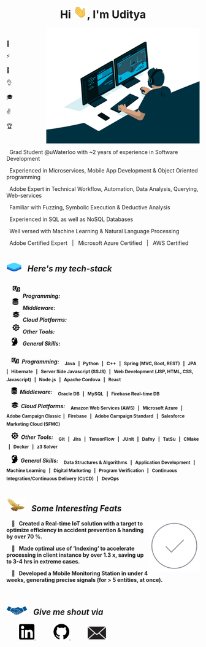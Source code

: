 <h1 align="center">Hi <img src="Read_me_Content\Images\giphy.webp" width="35">, I'm Uditya</h1>


<img src="Read_me_Content\Images\wall.gif" width="400" align="right">

<br>

<div style="display: inline-block">

🔭 

⚡ 

🌱 

👌 

🎓

✌️ 

🏆 
</div>


<div style="display: inline-block">

&nbsp; Grad Student @uWaterloo with ~2 years of experience in Software Development

&nbsp; Experienced in Microservices, Mobile App Development & Object Oriented programming

&nbsp; Adobe Expert in Technical Workflow, Automation, Data Analysis, Querying, Web-services

&nbsp; Familiar with Fuzzing, Symbolic Execution & Deductive Analysis

&nbsp; Experienced in SQL as well as NoSQL Databases

&nbsp; Well versed with  Machine Learning & Natural Language Processing

&nbsp; Adobe Certified Expert &nbsp; | &nbsp; Microsoft Azure Certified &nbsp; |  &nbsp; AWS Certified
</div>




<br>





<h2><img src="Read_me_Content\Images\tech_stack.png" width="40
" height="23"> &nbsp; <i> Here's my tech-stack </i> </h2>

<div style="display: inline-block">

&nbsp; &nbsp; <img src="Read_me_Content\Images\programming.jpg" width="20
">

&nbsp; &nbsp; <img src="Read_me_Content\Images\database.png" width="15
">

&nbsp; &nbsp; <img src="Read_me_Content\Images\platform.png" width="18
">

&nbsp; &nbsp; <img src="Read_me_Content\Images\tool.png" width="18"> <b>

&nbsp; &nbsp; <img src="Read_me_Content\Images\skills.png" width="17"> <b>
</div>

<div style="display: inline-block">

<b> <i>  &nbsp;Programming: </i> </b>

<b> <i>  &nbsp;Middleware: </i> </b>

<b> <i>  &nbsp;Cloud Platforms: </i> </b>

<b> <i>  &nbsp;Other Tools: </i> </b>

<b> <i>  &nbsp;General Skills: </i> </b>
</div>

<div style="display: inline-block">

&nbsp; &nbsp; <img src="Read_me_Content\Images\programming.jpg" width="20
"> <b> <i>  &nbsp;Programming: </i> </b> <sub> &nbsp; &nbsp; Java &nbsp; <b>|</b> &nbsp; Python &nbsp; <b>|</b> &nbsp; C++ &nbsp; <b>|</b> &nbsp; Spring (MVC, Boot, REST) &nbsp; <b>|</b> &nbsp; JPA &nbsp; <b>|</b> &nbsp; Hibernate &nbsp; <b>|</b> &nbsp; Server Side Javascript (SSJS) &nbsp; <b>|</b> &nbsp; Web Development (JSP, HTML, CSS, Javascript) &nbsp; <b>|</b> &nbsp; Node.js &nbsp; <b>|</b> &nbsp; Apache Cordova &nbsp; <b>|</b> &nbsp; React </sub>



&nbsp; &nbsp; <img src="Read_me_Content\Images\database.png" width="15
"> <b> <i>  &nbsp;Middleware: </i> </b> <sub> &nbsp; &nbsp; Oracle DB &nbsp; <b>|</b> &nbsp; MySQL &nbsp; <b>|</b> &nbsp; Firebase Real-time DB </sub>


&nbsp; &nbsp; <img src="Read_me_Content\Images\platform.png" width="18
"> <b> <i>  &nbsp;Cloud Platforms: </i> </b> <sub> &nbsp; &nbsp; Amazon Web Services (AWS) &nbsp; <b>|</b> &nbsp; Microsoft Azure &nbsp; <b>|</b> &nbsp; Adobe Campaign Classic &nbsp;<b>|</b> &nbsp; Firebase &nbsp; <b>|</b> &nbsp; Adobe Campaign Standard &nbsp; <b>|</b> &nbsp; Salesforce Marketing Cloud (SFMC)</sub>


&nbsp; &nbsp; <img src="Read_me_Content\Images\tool.png" width="18"> <b> <i>  &nbsp;Other Tools: </i> </b> <sub> &nbsp; &nbsp; Git &nbsp; <b>|</b> &nbsp; Jira &nbsp; <b>|</b> &nbsp; TensorFlow &nbsp; <b>|</b> &nbsp; JUnit &nbsp; <b>|</b> &nbsp; Dafny &nbsp; <b>|</b> &nbsp; TatSu &nbsp; <b>|</b> &nbsp; CMake &nbsp; <b>|</b> &nbsp; Docker &nbsp; <b>|</b> &nbsp; z3 Solver  </sub>


&nbsp; &nbsp; <img src="Read_me_Content\Images\skills.png" width="17"> <b> <i>  &nbsp;General Skills: </i> </b> <sub> &nbsp; &nbsp; Data Structures & Algorithms &nbsp; <b>|</b> &nbsp; Application Development &nbsp; <b>|</b> &nbsp; Machine Learning &nbsp; <b>|</b> &nbsp; Digital Marketing &nbsp; <b>|</b> &nbsp; Program Verification &nbsp; <b>|</b> &nbsp; Continuous Integration/Continuous Delivery (CI/CD) &nbsp; <b>|</b> &nbsp; DevOps </sub>
</div>



<br>



<h2><img src="Read_me_Content\Images\achievements.jpg" width="50
" height="35"> &nbsp; <i> Some Interesting Feats </i> </h2>

<img src="Read_me_Content\Images\success.gif"  align="right">

&nbsp; &nbsp; 💪 &nbsp; Created a Real-time IoT solution with a target to optimize efficiency in accident prevention & handing by over 70 %.

&nbsp; &nbsp; 💪 &nbsp; Made optimal use of ‘Indexing’ to accelerate processing in client instance by over 1.3 x, saving up to 3-4 hrs in extreme cases.

&nbsp; &nbsp; 💪 &nbsp; Developed a Mobile Monitoring Station in under 4 weeks, generating precise signals (for > 5 entities, at once).



<br>



<h2><img src="Read_me_Content\Images\network.jpg" width="55
" height="23"> &nbsp; <i> Give me shout via </i> </h2>

&nbsp; &nbsp; &nbsp; &nbsp; &nbsp; <a href="https://www.linkedin.com/in/uditya-laad-222680148"><img src="Read_me_Content\Images\linkedin.png" width="40
" > </a> &nbsp; &nbsp; &nbsp; &nbsp; &nbsp; &nbsp; &nbsp; <a href="https://github.com/udityalaad"><img src="Read_me_Content\Images\github.png" width="41
" > </a> &nbsp; &nbsp; &nbsp; &nbsp; &nbsp; &nbsp; &nbsp;<a href="mailto:udityalaad123@gmail.com"><img src="Read_me_Content\Images\email.jpg" width="52
" > </a>
